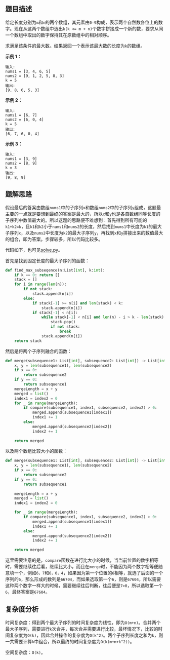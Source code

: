## 题目描述
给定长度分别为`m`和`n`的两个数组，其元素由`0-9`构成，表示两个自然数各位上的数字。现在从这两个数组中选出`k(k <= m + n)`个数字拼接成一个新的数，要求从同一个数组中取出的数字保持其在原数组中的相对顺序。

求满足该条件的最大数。结果返回一个表示该最大数的长度为`k`的数组。

**示例 1：**
```
输入:
nums1 = [3, 4, 6, 5]
nums2 = [9, 1, 2, 5, 8, 3]
k = 5
输出:
[9, 8, 6, 5, 3]
```

**示例 2：**
```
输入:
nums1 = [6, 7]
nums2 = [6, 0, 4]
k = 5
输出:
[6, 7, 6, 0, 4]
```

**示例 3：**
```
输入:
nums1 = [3, 9]
nums2 = [8, 9]
k = 3
输出:
[9, 8, 9]
```

## 题解思路
假设最后的答案由数组`nums1`中的子序列`x`和数组`nums2`中的子序列`y`组成，这题最主要的一点就是要想到最终的答案是最大的，所以`x`和`y`也是各自数组同等长度的子序列中数值最大的。所以这题的思路便不难想到：首先得到所有可能的`k1+k2=k`，且`k1`和`k2`小于`nums1`和`nums2`的长度，然后找到`nums1`中长度为`k1`的最大子序列`x`，以及`nums2`中长度为`k2`的最大子序列`y`，再找到`x`和`y`拼接出来的数值最大的组合，即为答案。步骤较多，所以代码比较多。

代码如下，也可见[solve.py](solve.py)。

首先是找到固定长度的最大子序列的函数：
```python
def find_max_subseqence(n:List[int], k:int):
    if k == 0: return []
    stack = []
    for i in range(len(n)):
        if not stack:
            stack.append(n[i])
        else:
            if stack[-1] >= n[i] and len(stack) < k:
                stack.append(n[i])
            if stack[-1] < n[i]:
                while stack[-1] < n[i] and len(n) - i > k - len(stack):
                    stack.pop()
                    if not stack:
                        break
                stack.append(n[i])
    return stack
```
然后是将两个子序列融合的函数：
```python
def merge(subsequence1: List[int], subsequence2: List[int]) -> List[int]:
    x, y = len(subsequence1), len(subsequence2)
    if x == 0:
        return subsequence2
    if y == 0:
        return subsequence1        
    mergeLength = x + y
    merged = list()
    index1 = index2 = 0
    for _ in range(mergeLength):
        if compare(subsequence1, index1, subsequence2, index2) > 0:
            merged.append(subsequence1[index1])
            index1 += 1
        else:
            merged.append(subsequence2[index2])
            index2 += 1
        
    return merged
```
以及两个数组比较大小的函数：
```python
def merge(subsequence1: List[int], subsequence2: List[int]) -> List[int]:
    x, y = len(subsequence1), len(subsequence2)
    if x == 0:
        return subsequence2
    if y == 0:
        return subsequence1
        
    mergeLength = x + y
    merged = list()
    index1 = index2 = 0

    for _ in range(mergeLength):
        if compare(subsequence1, index1, subsequence2, index2) > 0:
            merged.append(subsequence1[index1])
            index1 += 1
        else:
            merged.append(subsequence2[index2])
            index2 += 1
        
    return merged
```
这里需要注意的是，`compare`函数在进行比大小的时候，当当前位置的数字相等时，需要继续往后看，继续比大小，而且在`merge`时，不能因为两个数字相等便随意填一个，例如`6，7`和`6，0，4`，如果因为第一个位置的`6`相等，就选了后面的一个序列的`6`，那么形成的数列是`66704`，而如果选取第一个`6`，则是`67604`，所以需要这种两个数字一样大的时候，需要继续往后判断，往后便是`7>0`，所以选取第一个`6`，最终答案是`67604`。

## 复杂度分析
时间复杂度：得到两个最大子序列的时间复杂度为线性，即为`O(m+n)`。合并两个最大子序列，需要进行`k`次合并，每次合并需要进行比较，最坏情况下，比较的时间复杂度为`O(k)`，因此合并操作的复杂度为`O(k^2)`。两个子序列长度之和为`k`，则一共需要计算`k`中组合，所以最终的时间复杂度为`O(k(m+n+k^2))`。

空间复杂度：`O(k)`。
